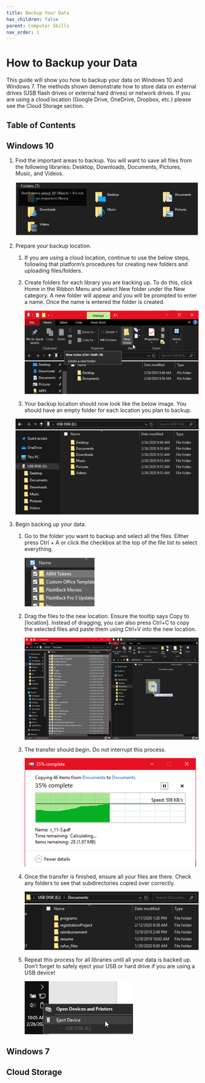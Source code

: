 ```yaml
---
title: Backup Your Data
has_children: false
parent: Computer Skills
nav_order: 1
---
```

# How to Backup your Data

This guide will show you how to backup your data on Windows 10 and Windows 7. The methods shown demonstrate how to store data on external drives (USB flash drives or external hard drives) or network drives. If you are using a cloud location (Google Drive, OneDrive, Dropbox, etc.) please see the Cloud Storage section.

## Table of Contents

## Windows 10

1. Find the important areas to backup. You will want to save all files from the following libraries: Desktop, Downloads, Documents, Pictures, Music, and Videos.

     <a href="/assets/computerskills/backup1.png"><img src="/assets/computerskills/backup1.png" /></a>

2. Prepare your backup location.
     1. If you are using a cloud location, continue to use the below steps, following that platform’s procedures for creating new folders and uploading files/folders.
     2. Create folders for each library you are backing up. To do this, click Home in the Ribbon Menu and select New folder under the New category. A new folder will appear and you will be prompted to enter a name. Once the name is entered the folder is created.

          <a href="/assets/computerskills/backup2.png"><img src="/assets/computerskills/backup2.png" /></a>

     3. Your backup location should now look like the below image. You should have an empty folder for each location you plan to backup.

     <a href="/assets/computerskills/backup3.png"><img src="/assets/computerskills/backup3.png" /></a>

3. Begin backing up your data.
     1. Go to the folder you want to backup and select all the files. Either press Ctrl + A or click the checkbox at the top of the file list to select everything.

          <a href="/assets/computerskills/backup4.png"><img src="/assets/computerskills/backup4.png" /></a>

     2. Drag the files to the new location. Ensure the tooltip says Copy to [location]. Instead of dragging, you can also press Ctrl+C to copy the selected files and paste them using Ctrl+V into the new location.

          <a href="/assets/computerskills/backup5.png"><img src="/assets/computerskills/backup5.png" /></a>

     3. The transfer should begin. Do not interrupt this process.

          <a href="/assets/computerskills/backup6.png"><img src="/assets/computerskills/backup6.png" /></a>

     4. Once the transfer is finished, ensure all your files are there. Check any folders to see that subdirectories copied over correctly.

          <a href="/assets/computerskills/backup7.png"><img src="/assets/computerskills/backup7.png" /></a>

     5. Repeat this process for all libraries until all your data is backed up. Don’t forget to safely eject your USB or hard drive if you are using a USB device!

          <a href="/assets/computerskills/backup8.png"><img src="/assets/computerskills/backup8.png" /></a>

## Windows 7

## Cloud Storage
